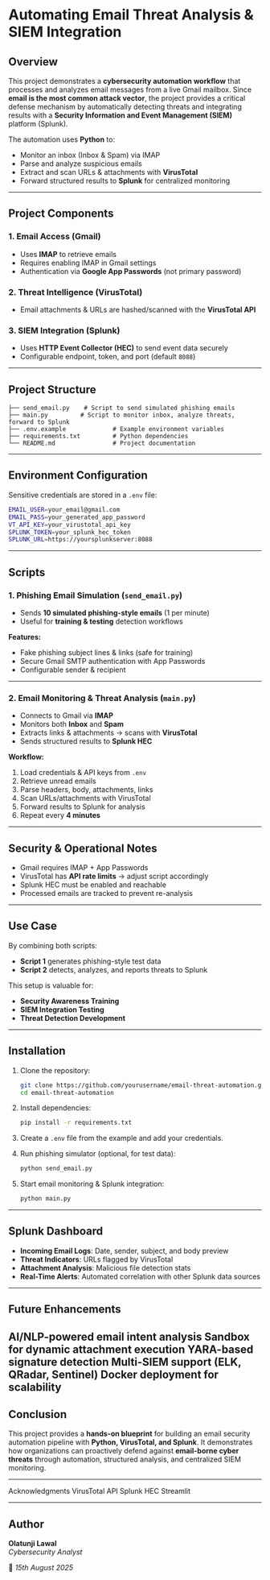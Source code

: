 # Automating Email Threat Analysis & SIEM Integration  

## Overview  
This project demonstrates a **cybersecurity automation workflow** that processes and analyzes email messages from a live Gmail mailbox. Since **email is the most common attack vector**, the project provides a critical defense mechanism by automatically detecting threats and integrating results with a **Security Information and Event Management (SIEM)** platform (Splunk).  

The automation uses **Python** to:  
- Monitor an inbox (Inbox & Spam) via IMAP  
- Parse and analyze suspicious emails  
- Extract and scan URLs & attachments with **VirusTotal**  
- Forward structured results to **Splunk** for centralized monitoring  

---

## Project Components  

### 1. Email Access (Gmail)  
- Uses **IMAP** to retrieve emails  
- Requires enabling IMAP in Gmail settings  
- Authentication via **Google App Passwords** (not primary password)  

### 2. Threat Intelligence (VirusTotal)  
- Email attachments & URLs are hashed/scanned with the **VirusTotal API**  

### 3. SIEM Integration (Splunk)  
- Uses **HTTP Event Collector (HEC)** to send event data securely  
- Configurable endpoint, token, and port (default `8088`)  

---

## Project Structure  

```
├── send_email.py    # Script to send simulated phishing emails
├── main.py         # Script to monitor inbox, analyze threats, forward to Splunk
├── .env.example             # Example environment variables
├── requirements.txt         # Python dependencies
└── README.md                # Project documentation
```

---

## Environment Configuration  

Sensitive credentials are stored in a `.env` file:  

```bash
EMAIL_USER=your_email@gmail.com
EMAIL_PASS=your_generated_app_password
VT_API_KEY=your_virustotal_api_key
SPLUNK_TOKEN=your_splunk_hec_token
SPLUNK_URL=https://yoursplunkserver:8088
```

---

## Scripts  

### 1. **Phishing Email Simulation (`send_email.py`)**  
- Sends **10 simulated phishing-style emails** (1 per minute)  
- Useful for **training & testing** detection workflows  

**Features:**  
- Fake phishing subject lines & links (safe for training)  
- Secure Gmail SMTP authentication with App Passwords  
- Configurable sender & recipient  

---

### 2. **Email Monitoring & Threat Analysis (`main.py`)**  
- Connects to Gmail via **IMAP**  
- Monitors both **Inbox** and **Spam**  
- Extracts links & attachments → scans with **VirusTotal**  
- Sends structured results to **Splunk HEC**  

**Workflow:**  
1. Load credentials & API keys from `.env`  
2. Retrieve unread emails  
3. Parse headers, body, attachments, links  
4. Scan URLs/attachments with VirusTotal  
5. Forward results to Splunk for analysis  
6. Repeat every **4 minutes**  

---

## Security & Operational Notes  
- Gmail requires IMAP + App Passwords  
- VirusTotal has **API rate limits** → adjust script accordingly  
- Splunk HEC must be enabled and reachable  
- Processed emails are tracked to prevent re-analysis  

---

## Use Case  
By combining both scripts:  
- **Script 1** generates phishing-style test data  
- **Script 2** detects, analyzes, and reports threats to Splunk  

This setup is valuable for:  
- **Security Awareness Training**  
- **SIEM Integration Testing**  
- **Threat Detection Development**  

---

## Installation  

1. Clone the repository:  
   ```bash
   git clone https://github.com/yourusername/email-threat-automation.git
   cd email-threat-automation
   ```

2. Install dependencies:  
   ```bash
   pip install -r requirements.txt
   ```

3. Create a `.env` file from the example and add your credentials.  

4. Run phishing simulator (optional, for test data):  
   ```bash
   python send_email.py
   ```

5. Start email monitoring & Splunk integration:  
   ```bash
   python main.py
   ```

---

## Splunk Dashboard  
- **Incoming Email Logs**: Date, sender, subject, and body preview  
- **Threat Indicators**: URLs flagged by VirusTotal  
- **Attachment Analysis**: Malicious file detection stats  
- **Real-Time Alerts**: Automated correlation with other Splunk data sources  
---
## Future Enhancements
AI/NLP-powered email intent analysis
Sandbox for dynamic attachment execution
YARA-based signature detection
Multi-SIEM support (ELK, QRadar, Sentinel)
Docker deployment for scalability
---
## Conclusion  
This project provides a **hands-on blueprint** for building an email security automation pipeline with **Python, VirusTotal, and Splunk**. It demonstrates how organizations can proactively defend against **email-borne cyber threats** through automation, structured analysis, and centralized SIEM monitoring.  

---
Acknowledgments
VirusTotal API
Splunk HEC
Streamlit

---
## Author  
**Olatunji Lawal**  
*Cybersecurity Analyst*  

📅 *15th August 2025* 
